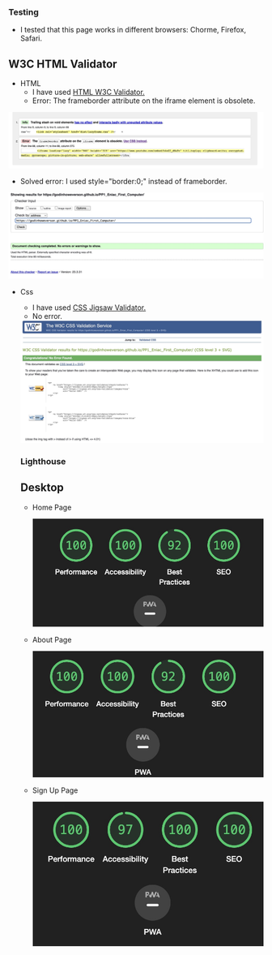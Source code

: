 ### Testing

- I tested that this page works in different browsers: Chorme, Firefox, Safari.

## W3C HTML Validator

- HTML
   - I have used <a href="https://validator.w3.org/" target="_blank">HTML W3C Validator.</a>
   - Error: The frameborder attribute on the iframe element is obsolete.

<img src="documentation/images/error-html.jpeg" alt="Validator HTML">

   - Solved error: I used style="border:0;" instead of frameborder.
   
<img src="documentation/images/no-error-html.jpg" alt="Validator HTML">

- Css
  - I have used <a href="https://jigsaw.w3.org/css-validator/" target="_blank">CSS Jigsaw Validator.</a>
  - No error.

  <img src="documentation/images/css-validator.jpg" alt="Validator CSS">

  ### Lighthouse

  ## Desktop

  - Home Page

    <img src="documentation/images/lighthouse-page-desktop.jpeg" alt="Home Page">

  - About Page

    <img src="documentation/images/lighthouse-about-desktop.jpeg" alt="Home Page">
  
  - Sign Up Page
  
    <img src="documentation/images/lighthouse-signup-desktop.jpeg" alt="Home Page">

